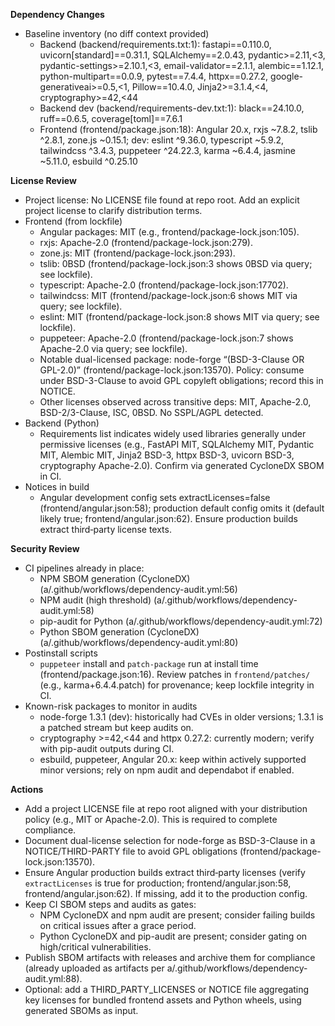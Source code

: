 **Dependency Changes**
- Baseline inventory (no diff context provided)
  - Backend (backend/requirements.txt:1): fastapi==0.110.0, uvicorn[standard]==0.31.1, SQLAlchemy==2.0.43, pydantic>=2.11,<3, pydantic-settings>=2.10.1,<3, email-validator==2.1.1, alembic==1.12.1, python-multipart==0.0.9, pytest==7.4.4, httpx==0.27.2, google-generativeai>=0.5,<1, Pillow==10.4.0, Jinja2>=3.1.4,<4, cryptography>=42,<44
  - Backend dev (backend/requirements-dev.txt:1): black==24.10.0, ruff==0.6.5, coverage[toml]==7.6.1
  - Frontend (frontend/package.json:18): Angular 20.x, rxjs ~7.8.2, tslib ^2.8.1, zone.js ~0.15.1; dev: eslint ^9.36.0, typescript ~5.9.2, tailwindcss ^3.4.3, puppeteer ^24.22.3, karma ~6.4.4, jasmine ~5.11.0, esbuild ^0.25.10

**License Review**
- Project license: No LICENSE file found at repo root. Add an explicit project license to clarify distribution terms.
- Frontend (from lockfile)
  - Angular packages: MIT (e.g., frontend/package-lock.json:105).
  - rxjs: Apache-2.0 (frontend/package-lock.json:279).
  - zone.js: MIT (frontend/package-lock.json:293).
  - tslib: 0BSD (frontend/package-lock.json:3 shows 0BSD via query; see lockfile).
  - typescript: Apache-2.0 (frontend/package-lock.json:17702).
  - tailwindcss: MIT (frontend/package-lock.json:6 shows MIT via query; see lockfile).
  - eslint: MIT (frontend/package-lock.json:8 shows MIT via query; see lockfile).
  - puppeteer: Apache-2.0 (frontend/package-lock.json:7 shows Apache-2.0 via query; see lockfile).
  - Notable dual-licensed package: node-forge “(BSD-3-Clause OR GPL-2.0)” (frontend/package-lock.json:13570). Policy: consume under BSD-3-Clause to avoid GPL copyleft obligations; record this in NOTICE.
  - Other licenses observed across transitive deps: MIT, Apache-2.0, BSD-2/3-Clause, ISC, 0BSD. No SSPL/AGPL detected.
- Backend (Python)
  - Requirements list indicates widely used libraries generally under permissive licenses (e.g., FastAPI MIT, SQLAlchemy MIT, Pydantic MIT, Alembic MIT, Jinja2 BSD-3, httpx BSD-3, uvicorn BSD-3, cryptography Apache-2.0). Confirm via generated CycloneDX SBOM in CI.
- Notices in build
  - Angular development config sets extractLicenses=false (frontend/angular.json:58); production default config omits it (default likely true; frontend/angular.json:62). Ensure production builds extract third‑party license texts.

**Security Review**
- CI pipelines already in place:
  - NPM SBOM generation (CycloneDX) (a/.github/workflows/dependency-audit.yml:56)
  - NPM audit (high threshold) (a/.github/workflows/dependency-audit.yml:58)
  - pip-audit for Python (a/.github/workflows/dependency-audit.yml:72)
  - Python SBOM generation (CycloneDX) (a/.github/workflows/dependency-audit.yml:80)
- Postinstall scripts
  - `puppeteer` install and `patch-package` run at install time (frontend/package.json:16). Review patches in `frontend/patches/` (e.g., karma+6.4.4.patch) for provenance; keep lockfile integrity in CI.
- Known-risk packages to monitor in audits
  - node-forge 1.3.1 (dev): historically had CVEs in older versions; 1.3.1 is a patched stream but keep audits on.
  - cryptography >=42,<44 and httpx 0.27.2: currently modern; verify with pip-audit outputs during CI.
  - esbuild, puppeteer, Angular 20.x: keep within actively supported minor versions; rely on npm audit and dependabot if enabled.

**Actions**
- Add a project LICENSE file at repo root aligned with your distribution policy (e.g., MIT or Apache-2.0). This is required to complete compliance.
- Document dual-license selection for node-forge as BSD-3-Clause in a NOTICE/THIRD-PARTY file to avoid GPL obligations (frontend/package-lock.json:13570).
- Ensure Angular production builds extract third‑party licenses (verify `extractLicenses` is true for production; frontend/angular.json:58, frontend/angular.json:62). If missing, add it to the production config.
- Keep CI SBOM steps and audits as gates:
  - NPM CycloneDX and npm audit are present; consider failing builds on critical issues after a grace period.
  - Python CycloneDX and pip-audit are present; consider gating on high/critical vulnerabilities.
- Publish SBOM artifacts with releases and archive them for compliance (already uploaded as artifacts per a/.github/workflows/dependency-audit.yml:88).
- Optional: add a THIRD_PARTY_LICENSES or NOTICE file aggregating key licenses for bundled frontend assets and Python wheels, using generated SBOMs as input.